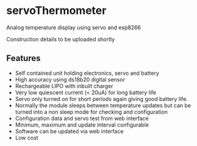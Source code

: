 # servoThermometer
Analog temperature display using servo and esp8266

Construction details to be uploaded shortly

## Features
- Self contained unit holding electronics, servo and battery
- High accuracy using ds18b20 digital sensor
- Rechargeable LIPO with inbuilt charger
- Very low quiescent current (< 20uA) for long battery life
- Servo only turned on for short periods again giving good battery life.
- Normally the module sleeps between temperature updates but can be turned into a non sleep mode for checking and configuration
- Configuration data and servo test from web interface​
- Minimum, maximum and update interval configurable
- Software can be updated via web interface
- Low cost





